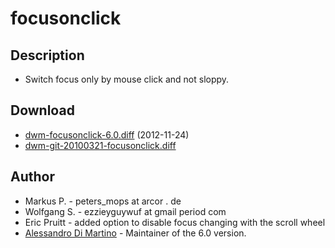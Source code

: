 # focusonclick

## Description

 * Switch focus only by mouse click and not sloppy.

## Download

 * [dwm-focusonclick-6.0.diff](dwm-focusonclick-6.0.diff) (2012-11-24)
 * [dwm-git-20100321-focusonclick.diff](historical/dwm-git-20100321-focusonclick.diff)

## Author

 * Markus P. - peters_mops at arcor . de
 * Wolfgang S. - ezzieyguywuf at gmail period com
 * Eric Pruitt - added option to disable focus changing with the scroll wheel
 * [Alessandro Di Martino][1] - Maintainer of the 6.0 version.

[1]: http://www.alessandrodimartino.com
